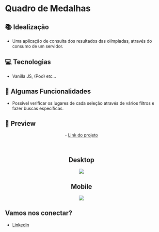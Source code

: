 # Quadro de Medalhas

## 📚 Idealização 
- Uma aplicação de consulta dos resultados das olímpiadas, através do consumo de um servidor.

## 💻 Tecnologias
- Vanilla JS, (Poo) etc...
 
## 🔆 Algumas Funcionalidades
- Possível verificar os lugares de cada seleção através de vários filtros e fazer buscas específicas.

## 📱 Preview 
<p align="center"> - <a href="https://extra-quadro-medalhas-m2-sprint-3a-gabriel-malafaia-master.vercel.app/">Link do projeto</a> </p>
<br>
<h2 align="center"> Desktop </h2>

<p align="center">
  <img src="https://i.imgur.com/md2uBCB.png">
</p>

<h2 align="center"> Mobile </h2>

<p align="center">
  <img src="https://i.imgur.com/oXvd359.png">
</p>

## Vamos nos conectar?
- [Linkedin](https://www.linkedin.com/in/gabrielmalafaia/)
